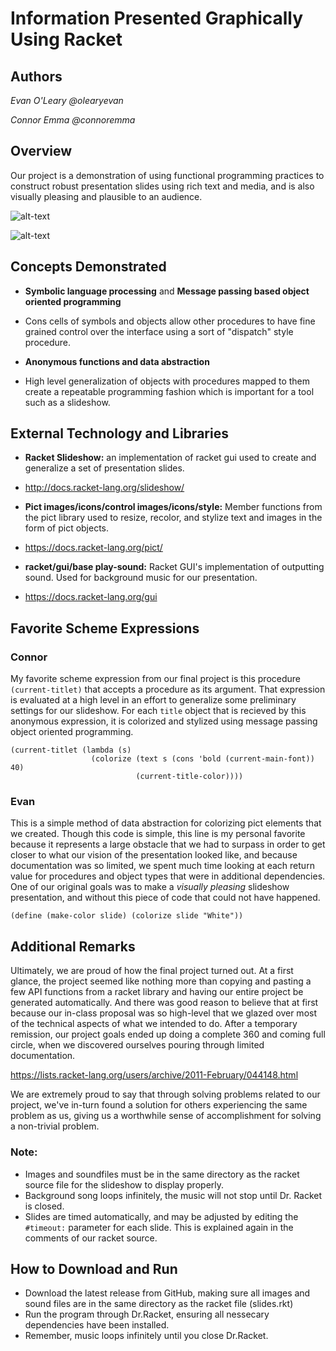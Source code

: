 # Information Presented Graphically Using Racket

## Authors

 *Evan O'Leary @olearyevan*
 
 *Connor Emma @connoremma*

## Overview
Our project is a demonstration of using functional programming practices to construct robust presentation slides using rich text and media, and is also visually pleasing and plausible to an audience. 

![alt-text](http://i.imgur.com/fcmqeNZ.png)

![alt-text](http://i.imgur.com/QPjiLFV.png)

## Concepts Demonstrated

  * **Symbolic language processing** and **Message passing based object oriented programming**
   - Cons cells of symbols and objects allow other procedures to have fine grained control over the interface using a sort of "dispatch" style procedure.
  * **Anonymous functions and data abstraction**
   - High level generalization of objects with procedures mapped to them create a repeatable programming fashion which is important for a tool such as a slideshow.

## External Technology and Libraries

  * **Racket Slideshow:** an implementation of racket gui used to create and generalize a set of presentation slides.
   - http://docs.racket-lang.org/slideshow/
  * **Pict images/icons/control images/icons/style:** Member functions from the pict library used to resize, recolor, and stylize text and images in the form of pict objects.
   - https://docs.racket-lang.org/pict/
  * **racket/gui/base play-sound:** Racket GUI's implementation of outputting sound. Used for background music for our presentation.
   - https://docs.racket-lang.org/gui

## Favorite Scheme Expressions

### Connor 

My favorite scheme expression from our final project is this procedure `(current-titlet)` that accepts a procedure as its argument. That expression is evaluated at a high level in an effort to generalize some preliminary settings for our slideshow. For each `title` object that is recieved by this anonymous expression, it is colorized and stylized using message passing object oriented programming.

```
(current-titlet (lambda (s)
                  (colorize (text s (cons 'bold (current-main-font)) 40)
                            (current-title-color))))
```
 
### Evan

This is a simple method of data abstraction for colorizing pict elements that we created. Though this code is simple, this line is my personal favorite because it represents a large obstacle that we had to surpass in order to get closer to what our vision of the presentation looked like, and because documentation was so limited, we spent much time looking at each return value for procedures and object types that were in additional dependencies. One of our original goals was to make a *visually pleasing* slideshow presentation, and without this piece of code that could not have happened. 

```
(define (make-color slide) (colorize slide "White"))
```

## Additional Remarks 

Ultimately, we are proud of how the final project turned out. At a first glance, the project seemed like nothing more than copying and pasting a few API functions from a racket library and having our entire project be generated automatically. And there was good reason to believe that at first because our in-class proposal was so high-level that we glazed over most of the technical aspects of what we intended to do. After a temporary remission, our project goals ended up doing a complete 360 and coming full circle, when we discovered ourselves pouring through limited documentation. 

https://lists.racket-lang.org/users/archive/2011-February/044148.html

We are extremely proud to say that through solving problems related to our project, we've in-turn found a solution for others experiencing the same problem as us, giving us a worthwhile sense of accomplishment for solving a non-trivial problem. 

### Note: 
  * Images and soundfiles must be in the same directory as the racket source file for the slideshow to display properly. 
  * Background song loops infinitely, the music will not stop until Dr. Racket is closed. 
  * Slides are timed automatically, and may be adjusted by editing the `#timeout:` parameter for each slide. This is explained again in the comments of our racket source. 
 
## How to Download and Run
  * Download the latest release from GitHub, making sure all images and sound files are in the same directory as the racket file (slides.rkt)
  * Run the program through Dr.Racket, ensuring all nessecary dependencies have been installed. 
  * Remember, music loops infinitely until you close Dr.Racket.
